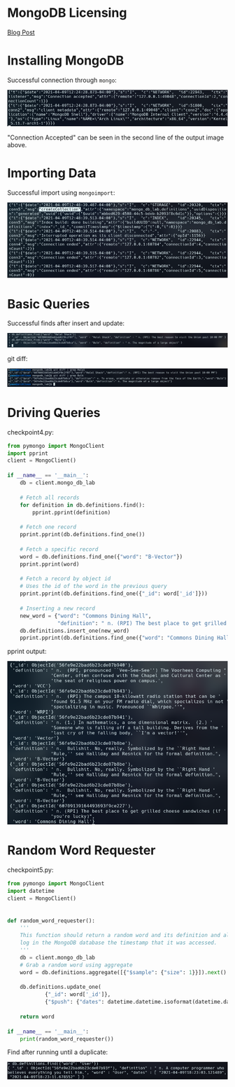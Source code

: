 # MongoDB Licensing

[Blog Post](https://rcos.io/projects/natsr4/exalendar/blog)

# Installing MongoDB

Successful connection through `mongo`:

![Successful Connection](./images/mongodb-connection-accepted.png)

"Connection Accepted" can be seen in the second line of the output image above.

# Importing Data

Successful import using `mongoimport`:

![Successful Import](./images/mongo-create-collection.png)

# Basic Queries

Successful finds after insert and update:

![Successful Insert/Update](./images/mongo-insert-update.png)

git diff:

![git diff](./images/mongo-git-diff.png)

# Driving Queries

checkpoint4.py:

```python
from pymongo import MongoClient
import pprint
client = MongoClient()

if __name__ == '__main__':
    db = client.mongo_db_lab

    # Fetch all records
    for definition in db.definitions.find():
        pprint.pprint(definition)

    # Fetch one record
    pprint.pprint(db.definitions.find_one())

    # Fetch a specific record
    word = db.definitions.find_one({"word": "B-Vector"})
    pprint.pprint(word)

    # Fetch a record by object id
    # Uses the id of the word in the previous query
    pprint.pprint(db.definitions.find_one({"_id": word['_id']}))

    # Inserting a new record
    new_word = {"word": "Commons Dining Hall",
                "definition": " n. (RPI) The best place to get grilled cheese sandwiches (if you're lucky)"}
    db.definitions.insert_one(new_word)
    pprint.pprint(db.definitions.find_one({"word": "Commons Dining Hall"}))
```

pprint output:

![pprint output](./images/mongo-pprint.png)

# Random Word Requester

checkpoint5.py:

```python
from pymongo import MongoClient
import datetime
client = MongoClient()


def random_word_requester():
    '''
    This function should return a random word and its definition and also
    log in the MongoDB database the timestamp that it was accessed.
    '''
    db = client.mongo_db_lab
    # Grab a random word using aggregate
    word = db.definitions.aggregate([{"$sample": {"size": 1}}]).next()

    db.definitions.update_one(
            {"_id": word['_id']},
            {"$push": {"dates": datetime.datetime.isoformat(datetime.datetime.utcnow())}})
    
    return word

if __name__ == '__main__':
    print(random_word_requester())
```

Find after running until a duplicate:

![Find User](./images/mongo-find-user.png)
